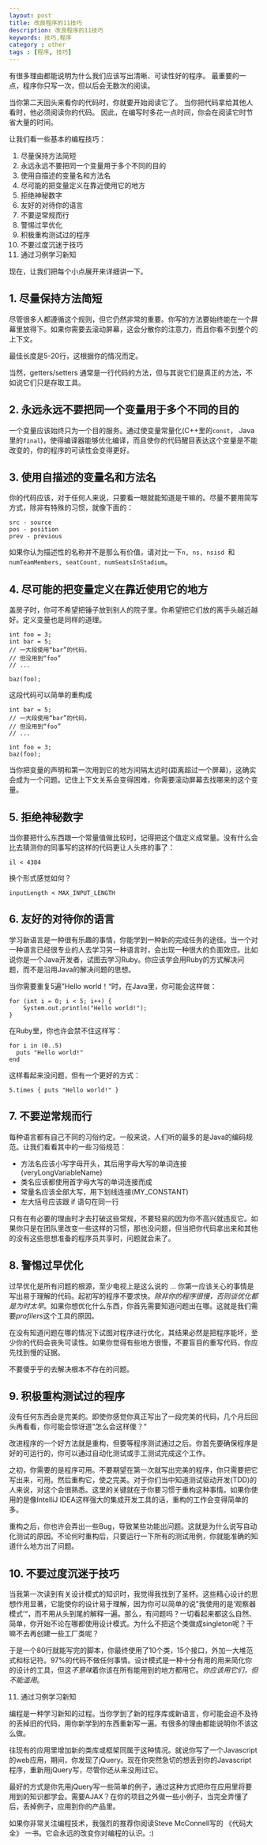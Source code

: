 ```yaml
---
layout: post
title: 改良程序的11技巧
description: 改良程序的11技巧
keywords: 技巧,程序
category : other
tags : [程序, 技巧]
---
```


有很多理由都能说明为什么我们应该写出清晰、可读性好的程序。
最重要的一点，程序你只写一次，但以后会无数次的阅读。

当你第二天回头来看你的代码时，你就要开始阅读它了。
当你把代码拿给其他人看时，他必须阅读你的代码。
因此，在编写时多花一点时间，你会在阅读它时节省大量的时间。

让我们看一些基本的编程技巧：

1. 尽量保持方法简短
2. 永远永远不要把同一个变量用于多个不同的目的
3. 使用自描述的变量名和方法名
4. 尽可能的把变量定义在靠近使用它的地方
5. 拒绝神秘数字
6. 友好的对待你的语言
7. 不要逆常规而行
8. 警惕过早优化
9. 积极重构测试过的程序
10. 不要过度沉迷于技巧
11. 通过习例学习新知

现在，让我们把每个小点展开来详细讲一下。

## 1. 尽量保持方法简短

尽管很多人都遵循这个规则，但它仍然非常的重要。你写的方法要始终能在一个屏幕里放得下。如果你需要去滚动屏幕，这会分散你的注意力，而且你看不到整个的上下文。

最佳长度是5-20行，这根据你的情况而定。

当然，getters/setters 通常是一行代码的方法，但与其说它们是真正的方法，不如说它们只是存取工具。

## 2. 永远永远不要把同一个变量用于多个不同的目的

一个变量应该始终只为一个目的服务。通过使变量常量化(C++里的`const`， Java里的`final`)，使得编译器能够优化编译，而且使你的代码醒目表达这个变量是不能改变的，你的程序的可读性会变得更好。

## 3. 使用自描述的变量名和方法名

你的代码应该，对于任何人来说，只要看一眼就能知道是干嘛的。尽量不要用简写方式，除非有特殊的习惯，就像下面的：

    src - source
    pos - position
    prev - previous

如果你认为描述性的名称并不是那么有价值，请对比一下`n, ns, nsisd `和 `numTeamMembers, seatCount, numSeatsInStadium`。

## 4. 尽可能的把变量定义在靠近使用它的地方

盖房子时，你可不希望把锤子放到别人的院子里。你希望把它们放的离手头越近越好。定义变量也是同样的道理。

    int foo = 3;
    int bar = 5;
    // 一大段使用“bar”的代码，
    // 但没用到“foo”
    // ...

    baz(foo);

这段代码可以简单的重构成

    int bar = 5;
    // 一大段使用“bar”的代码，
    // 但没用到“foo”
    // ...

    int foo = 3;
    baz(foo);

当你把变量的声明和第一次用到它的地方间隔太远时(距离超过一个屏幕)，这确实会成为一个问题。记住上下文关系会变得困难，你需要滚动屏幕去找哪来的这个变量。

## 5. 拒绝神秘数字

当你要把什么东西跟一个常量值做比较时，记得把这个值定义成常量。没有什么会比去猜测你的同事写的这样的代码更让人头疼的事了：

    il < 4384

换个形式感觉如何？

    inputLength < MAX_INPUT_LENGTH

## 6. 友好的对待你的语言

学习新语言是一种很有乐趣的事情，你能学到一种新的完成任务的途径。当一个对一种语言已经很专业的人去学习另一种语言时，会出现一种很大的负面效应。比如说你是一个Java开发者，试图去学习Ruby。你应该学会用Ruby的方式解决问题，而不是沿用Java的解决问题的思想。

当你需要重复5遍”Hello world！“时，在Java里，你可能会这样做：

    for (int i = 0; i < 5; i++) {
        System.out.println("Hello world!");
    }

在Ruby里，你也许会禁不住这样写：

    for i in (0..5)
      puts "Hello world!"
    end

这样看起来没问题，但有一个更好的方式：

    5.times { puts "Hello world!" }

## 7. 不要逆常规而行

每种语言都有自己不同的习俗约定。一般来说，人们听的最多的是Java的编码规范。让我们看看其中的一些习俗规范：

* 方法名应该小写字母开头，其后用字母大写的单词连接(veryLongVariableName)
* 类名应该都使用首字母大写的单词连接而成
* 常量名应该全部大写，用下划线连接(MY_CONSTANT)
* 左大括号应该跟 if 语句在同一行

只有在有必要的理由时才去打破这些常规，不要轻易的因为你不高兴就违反它。如果你只是在团队里改变一些这样的习惯，那也没问题，但当把你代码拿出来和其他的没有这些思想准备的程序员共享时，问题就会来了。

## 8. 警惕过早优化

过早优化是所有问题的根源，至少电视上是这么说的 … 你第一应该关心的事情是写出易于理解的代码。起初写的程序不要求快。*除非你的程序很慢，否则谈优化都是为时太早*。如果你想优化什么东西，你首先需要知道问题出在哪。这就是我们需要*profilers*这个工具的原因。

在没有知道问题在哪的情况下试图对程序进行优化，其结果必然是把程序能坏，至少你的代码会丧失可读性。如果你觉得有些地方很慢，不要盲目的重写代码，你应先找到慢的证据。

不要傻乎乎的去解决根本不存在的问题。

## 9. 积极重构测试过的程序

没有任何东西会是完美的。即使你感觉你真正写出了一段完美的代码，几个月后回头再看看，你可能会惊讶道”怎么会这样傻？“

改进程序的一个好方法就是重构，但要等程序测试通过之后。你首先要确保程序是好的可运行的，你可以通过自动化测试或手工测试完成这个工作。

之初，你需要的是程序可用。不要期望在第一次就写出完美的程序，你只需要把它写出来，可用。然后重构它，使之完美。对于你们当中知道测试驱动开发(TDD)的人来说，对这个会很熟悉。这里的关键就在于你要习惯于重构这种事情。如果你使用的是像IntelliJ IDEA这样强大的集成开发工具的话，重构的工作会变得简单的多。

重构之后，你也许会弄出一些Bug，导致某些功能出问题。这就是为什么说写自动化测试的原因。不论何时重构后，只要运行一下所有的测试用例，你就能准确的知道什么地方出了问题。

## 10. 不要过度沉迷于技巧

当我第一次读到有关设计模式的知识时，我觉得我找到了圣杯。这些精心设计的思想作用显著，它能使你的设计易于理解，因为你可以简单的说”我使用的是‘观察器模式’“，而不用从头到尾的解释一遍。那么，有问题吗？一切看起来都这么自然、简单，你开始不论在哪都使用设计模式。为什么不把这个类做成singleton呢？干嘛不去再创建一些工厂类呢？

于是一个80行就能写完的脚本，你最终使用了10个类，15个接口，外加一大堆范式和标记符。97%的代码不做任何事情。设计模式是一种十分有用的用来简化你的设计的工具，但这*不意味*着你该在所有能用到的地方都用它。*你应该用它们，但不能滥用*。

11. 通过习例学习新知

编程是一种学习新知的过程。当你学到了新的程序库或新语言，你可能会迫不及待的丢掉旧的代码，用你新学到的东西重新写一遍。有很多的理由都能说明你不该这么做。

往现有的应用里增加新的类库或框架同属于这种情况。就说你写了一个Javascript的web应用，期间，你发现了jQuery。现在你突然急切的想丢到你的Javascript程序，重新用jQuery写，尽管你还从来没用过它。

最好的方式是你先用jQuery写一些简单的例子，通过这种方式把你在应用里将要用到的知识都学会。需要AJAX？在你的项目之外做一些小例子，当完全弄懂了后，丢掉例子，应用到你的产品里。

如果你非常关注编程技术，我强烈的推荐你阅读Steve McConnell写的 《代码大全》 一书。它会永远的改变你对编程的认识。:)
